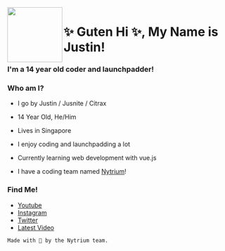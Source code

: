 <img width="125" height="125" align="left" src="https://github.com/jusnite/jusnite/blob/master/Default%20Profile.png?raw=true"> 

# ✨ Guten Hi ✨, My Name is Justin! 

### I'm a 14 year old coder and launchpadder!



### Who am I?

- I go by Justin / Jusnite / Citrax
- 14 Year Old, He/Him
- Lives in Singapore

- I enjoy coding and launchpadding a lot
- Currently learning web development with vue.js
- I have a coding team named [Nytrium](https://github.com/Nytrium)!


### Find Me!

- [Youtube](https://youtube.com/citrax)
- [Instagram](http://bit.ly/citraxinsta)
- [Twitter](http://bit.ly/citraxtwitter)
- [Latest Video](https://www.youtube.com/watch?v=HN1FA2yrvow)


```
Made with 💜 by the Nytrium team.
```